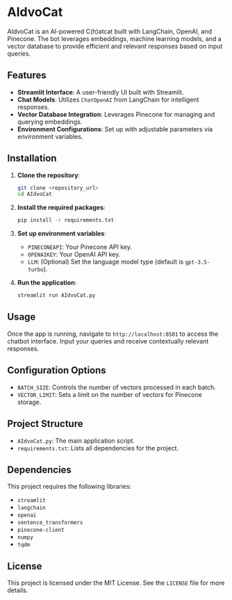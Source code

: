 # AIdvoCat

AIdvoCat is an AI-powered C(h)atcat built with LangChain, OpenAI, and Pinecone. The bot leverages embeddings, machine learning models, and a vector database to provide efficient and relevant responses based on input queries.

## Features

- **Streamlit Interface**: A user-friendly UI built with Streamlit.
- **Chat Models**: Utilizes `ChatOpenAI` from LangChain for intelligent responses.
- **Vector Database Integration**: Leverages Pinecone for managing and querying embeddings.
- **Environment Configurations**: Set up with adjustable parameters via environment variables.

## Installation

1. **Clone the repository**:
    ```bash
    git clone <repository_url>
    cd AIdvoCat
    ```

2. **Install the required packages**:
    ```bash
    pip install -r requirements.txt
    ```

3. **Set up environment variables**:
   - `PINECONEAPI`: Your Pinecone API key.
   - `OPENAIKEY`: Your OpenAI API key.
   - `LLM`: (Optional) Set the language model type (default is `gpt-3.5-turbo`).

4. **Run the application**:
    ```bash
    streamlit run AIdvoCat.py
    ```

## Usage

Once the app is running, navigate to `http://localhost:8501` to access the chatbot interface. Input your queries and receive contextually relevant responses.

## Configuration Options

- `BATCH_SIZE`: Controls the number of vectors processed in each batch.
- `VECTOR_LIMIT`: Sets a limit on the number of vectors for Pinecone storage.

## Project Structure

- `AIdvoCat.py`: The main application script.
- `requirements.txt`: Lists all dependencies for the project.

## Dependencies

This project requires the following libraries:

- `streamlit`
- `langchain`
- `openai`
- `sentence_transformers`
- `pinecone-client`
- `numpy`
- `tqdm`

## License

This project is licensed under the MIT License. See the `LICENSE` file for more details.
